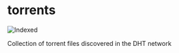 torrents 
========
![Indexed](https://img.shields.io/badge/indexed-66385-blue)

Collection of torrent files discovered in the DHT network
